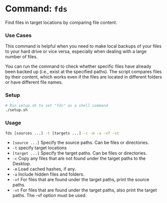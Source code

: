 # Command: `fds`
Find files in target locations by comparing file content.

### Use Cases

This command is helpful when you need to make local backups of your files to your hard drive or vice versa, especially when dealing with a large number of files.

You can run the command to check whether specific files have already been backed up (i.e., exist at the specified paths). The script compares files by their content, which works even if the files are located in different folders or have different file names.

### Setup

```bash
# Run setup.sh to set "fds" as a shell command
./setup.sh
```

### Usage

```bash
fds [sources ...] -t [targets ...] -c -m -a -vf -vt
```

* `[source ...]` Specify the source paths. Can be files or directories.
* `-t` specify target locations
* `[target ...]` Specify the target paths. Can be files or directories.
* `-c` Copy any files that are not found under the target paths to the Desktop.
* `-m` Load cached hashes, if any.
* `-a` Include hidden files and folders.
* `-vf` For files that are found under the target paths, print the source paths.
* `-vt` For files that are found under the target paths, also print the target paths. The -vf option must be used.